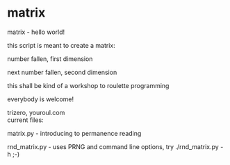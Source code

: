 matrix
======

matrix - hello world!


this script is meant to create a matrix: 

number fallen, first dimension

next number fallen, second dimension



this shall be kind of a workshop to roulette programming

everybody is welcome!



trizero, youroul.com
<br>
current files:

matrix.py - introducing to permanence reading

rnd_matrix.py - uses PRNG and command line options, try ./rnd_matrix.py -h ;-)
